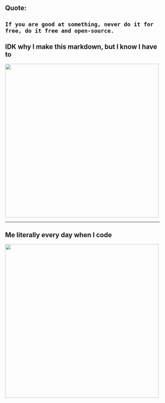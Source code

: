 ## Quote:
`If you are good at something, never do it for free, do it free and open-source.`
---
## IDK why I make this markdown, but I know I have to
[<img src="https://c.tenor.com/9ItR8nSuxE0AAAAC/thumbs-up-computer.gif" width="500"/>](thumbs-up-computer.gif)

---
## Me literally every day when I code
[<img src="https://c.tenor.com/JIS_KDKKsgYAAAAd/guaton-computadora.gif" width="500"/>](guaton-computadora.gif)
